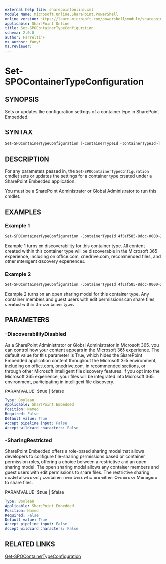 ```yaml
---
external help file: sharepointonline.xml
Module Name: Microsoft.Online.SharePoint.PowerShell
online version: https://learn.microsoft.com/powershell/module/sharepoint-online/Set-SPOContainerTypeConfiguration
applicable: SharePoint Online
title: Set-SPOContainerTypeConfiguration
schema: 2.0.0
author: FarreltinF
ms.author: fanyi
ms.reviewer:
---
```


# Set-SPOContainerTypeConfiguration

## SYNOPSIS

Sets or updates the configuration settings of a container type in SharePoint Embedded.

## SYNTAX
```powershell
Set-SPOContainerTypeConfiguration [-ContainerTypeId <ContainerTypeId>] [-DiscoverabilityDisabled <Boolean>] [-SharingRestricted <Boolean>]
```

## DESCRIPTION

For any parameters passed in, the `Set-SPOContainerTypeConfiguration` cmdlet sets or updates the settings for a container type created under a SharePoint Embedded application.

You must be a SharePoint Administrator or Global Administrator to run this cmdlet.

## EXAMPLES

### Example 1

```powershell
Set-SPOContainerTypeConfiguration -ContainerTypeId 4f0af585-8dcc-0000-223d-661eb2c604e4 -DiscoverabilityDisabled $false
```

Example 1 turns on discoverability for this container type. All content created within this container type will be discoverable in the Microsoft 365 experience, including on office.com, onedrive.com, recommended files, and other intelligent discovery experiences.

### Example 2

```powershell
Set-SPOContainerTypeConfiguration -ContainerTypeId 4f0af585-8dcc-0000-223d-661eb2c604e4 -SharingRestricted $false
```

Example 2 turns on an open sharing model for this container type. Any container members and guest users with edit permissions can share files created within the container type.

## PARAMETERS

### -DiscoverabilityDisabled

As a SharePoint Administrator or Global Administrator in Microsoft 365, you can control how your content appears in the Microsoft 365 experience. The default value for this parameter is True, which hides the SharePoint Embedded application content throughout the Microsoft 365 environment, including on office.com, onedrive.com, in recommended sections, or through other Microsoft intelligent file discovery features.
If you opt into the Microsoft 365 experience, your files will be integrated into Microsoft 365 environment, participating in intelligent file discovery.

PARAMVALUE: $true | $false

```yaml
Type: Boolean
Applicable: SharePoint Embedded
Position: Named
Required: False
Default value: True
Accept pipeline input: False
Accept wildcard characters: False
```

### -SharingRestricted

SharePoint Embedded offers a role-based sharing model that allows developers to configure file-sharing permissions based on container permission roles, offering a choice between a restrictive and an open sharing model. The open sharing model allows any container members and guest users with edit permissions to share files. The restrictive sharing model allows only container members who are either Owners or Managers to share files.
 
PARAMVALUE: $true | $false

```yaml
Type: Boolean
Applicable: SharePoint Embedded
Position: Named
Required: False
Default value: True
Accept pipeline input: False
Accept wildcard characters: False
```

## RELATED LINKS

[Get-SPOContainerTypeConfiguration](Get-SPOContainerTypeConfiguration.md)
